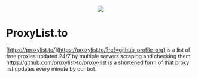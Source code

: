 <a href="https://proxylist.to/?ref=github_profile_org">
<p align="center">
  <img src="https://proxylist.to/banner.png" />
</p>
</a>


# ProxyList.to
[https://proxylist.to/](https://proxylist.to/?ref=github_profile_org) is a list of free proxies updated 24/7 by multiple servers scraping and checking them. <br>
https://github.com/proxylist-to/proxy-list is a shortened form of that proxy list updates every minute by our bot.
